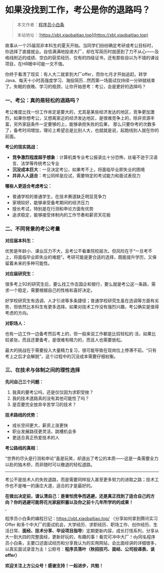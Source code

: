 # 如果没找到工作，考公是你的退路吗？

> 本文作者：[程序员小白条](https://github.com/luoye6)
>
> 本站地址：[https://xbt.xiaobaitiao.top](https://xbt.xiaobaitiao.top)

故事从一个25届双非本科生的夏天开始。当同学们纷纷确定考研或考公目标时，你选择了直接就业。自信满满地投递大厂，却在写简历时就感到了力不从心——及格线附近的成绩、空白的获奖经历、仅有的四级证书，还有那些自以为不错的课设项目，在HR眼中可能一文不值。

你终于看清了现实：有人大二就拿到大厂offer，而你七月才开始追赶。转学Java、每天十小时高强度学习、海投简历...然而第一场面试仅持续一分钟就结束了。失眠的夜晚、学习的瓶颈，让你开始思考：考公，会是更好的选择吗？

### 一、考公：真的是轻松的退路吗？

考公难度比找一份工作肯定是要大的，尤其是某些经济发达的地区，竞争更加激烈，如果你想考公，又想离家近的经济发达地区，是很难竞争上的，除非资源丰富，另外家庭条件一定要够的上，能够承担失败的后果， 那么只要你考的次数多了，备考时间增加，理论上希望总是比别人大，也就就是说，起跑线别人就在你的前面。

**考公的现实挑战：**

- **竞争激烈程度超乎想象**：计算机类专业考公报录比十分恐怖，丝毫不逊于汉语言、法学等传统考公专业
- **沉没成本巨大**：一旦决定考公，如果考不上，将面临毕业即失业的困境
- **并非人人适合**：考公同样是应试，需要特定的考试能力和面试表现力

**哪些人更适合考虑考公：**

- 普通学校的普通学生，在技术赛道缺乏明显竞争力
- 家境较好，能够承受备考期间的经济压力
- 擅长考试，特别是在行测和申论方面有优势
- 追求稳定，能够接受体制内的工作节奏和薪资天花板

### 二、不同背景的考公考量

**对应届本科生：**

优势是年龄小、课业压力不大，且考公不看重院校层次。但风险在于“一旦考不上，将面临毕业即失业的难题”。考研可能是更合适的选择，既能提升学历，又保留着未来的多种可能性。

**对应届研究生：**

很多考上92的研究生后，要么找工作去国企和银行，要么就是考公这一条路，需求一个稳定，需要根据自己的性格和喜好决定。

好学校研究生有选调、人才引进等多条捷径；普通学校研究生虽在选调等方面有劣势，但依然比本科生有更多选择。如果对技术工作没有强烈兴趣，考公确实是值得考虑的方向。

**对职场人：**

也有一边工作一边备考然后考上的，但一般来说工作都是比较轻松的 活，如果比较紧张，而且还要备考，是很难有精力的，而且人也需要放松。

最大的挑战在于需要投入大量精力复习，很可能导致在现岗位上停滞不前。“只有考上之后才会解脱”，这个过程中的沉没成本需要仔细权衡。

### 三、在技术与体制之间的理性选择

**先问自己三个问题：**

1. 我真的要考公吗，还是仅仅因为求职受挫？
2. 我的技术道路真的没有其他可能性了吗？
3. 是否要完全放弃辛苦学习的技术？

**技术路线的优势：**

- 成长空间更大，薪资上涨更快
- 职业发展路径更灵活，跳槽机会多
- 更适合真正热爱技术的人

**考公路线的真相：**

“世界的尽头是行测和申论”虽是玩笑，却道出了考公的本质——这是一条需要全力以赴的独木桥，而非随时可以撤退的轻松退路。

------

考公不是技术人的失败退路，而是需要同样投入甚至更多努力的进取之路；技术工作也不是唯一的康庄大道，适合的才是最好的。

**在做出决定前，请认清自己：是害怕竞争而逃避，还是真正找到了适合自己的方向？你的逃避可能将花光家庭积蓄以及你之前十几年所学的的成果！**

<img src="https://pic.yupi.icu/5563/202510071427794.png" style="zoom:33%;" />

程序员小白条的编程日记：https://xbt.xiaobaitiao.top/ （分享如何拿到腾讯实习 Offer 和多个中大厂的面试机会，大学经历、求职经历、职场工作、创作经历、生活日常、**面经、技术分享、毕设项目指导**）定期更新内容，成长打怪系列，分享从大一到大四的完整面经，更新好玩的，有趣的事！看完可冲中大厂！dy同名程序员小白条，主要口述面试经历和分享我认为的实用网站，会比面经讲的详细很多，以真实面试录音为主！公粽号：**程序员落叶（秋招技巧、面经、公司投递表、谈offer）**

**欢迎关注上方公众号！感谢支持！一起进步，共勉！**